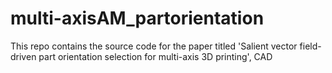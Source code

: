 # multi-axisAM_partorientation
This repo contains the source code for the paper titled 'Salient vector field-driven part orientation selection for multi-axis 3D printing', CAD
